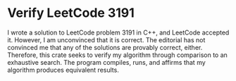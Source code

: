 # Verify LeetCode 3191

I wrote a solution to LeetCode problem 3191 in C++, and LeetCode accepted it. However, I am unconvinced that it is correct. The editorial has not convinced me that any of the solutions are provably correct, either. Therefore, this crate seeks to verify my algorithm through comparison to an exhaustive search. The program compiles, runs, and affirms that my algorithm produces equivalent results.

